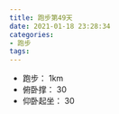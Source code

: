 ```yaml
---
title: 跑步第49天
date: 2021-01-18 23:28:34
categories: 
- 跑步
tags:
---
```


- 跑步： 1km
- 俯卧撑： 30
- 仰卧起坐： 30